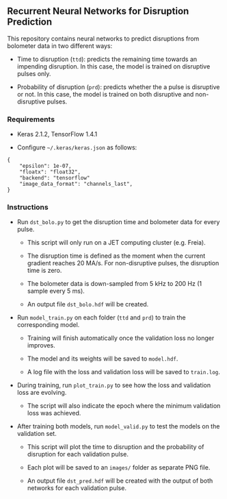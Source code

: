 ## Recurrent Neural Networks for Disruption Prediction

This repository contains neural networks to predict disruptions from bolometer data in two different ways:

* Time to disruption (`ttd`): predicts the remaining time towards an impending disruption. In this case, the model is trained on disruptive pulses only.

* Probability of disruption (`prd`): predicts whether the a pulse is disruptive or not. In this case, the model is trained on both disruptive and non-disruptive pulses.

### Requirements

- Keras 2.1.2, TensorFlow 1.4.1

- Configure `~/.keras/keras.json` as follows:

```
{
    "epsilon": 1e-07,
    "floatx": "float32",
    "backend": "tensorflow"
    "image_data_format": "channels_last",
}

```

### Instructions

- Run `dst_bolo.py` to get the disruption time and bolometer data for every pulse.

    - This script will only run on a JET computing cluster (e.g. Freia).
    
    - The disruption time is defined as the moment when the current gradient reaches 20 MA/s. For non-disruptive pulses, the disruption time is zero.

    - The bolometer data is down-sampled from 5 kHz to 200 Hz (1 sample every 5 ms).

    - An output file `dst_bolo.hdf` will be created.

- Run `model_train.py` on each folder (`ttd` and `prd`) to train the corresponding model.

    - Training will finish automatically once the validation loss no longer improves.
    
    - The model and its weights will be saved to `model.hdf`.
    
    - A log file with the loss and validation loss will be saved to `train.log`.

- During training, run `plot_train.py` to see how the loss and validation loss are evolving.

    - The script will also indicate the epoch where the minimum validation loss was achieved.

- After training both models, run `model_valid.py` to test the models on the validation set.

    - This script will plot the time to disruption and the probability of disruption for each validation pulse.
    
    - Each plot will be saved to an `images/` folder as separate PNG file.
    
    - An output file `dst_pred.hdf` will be created with the output of both networks for each validation pulse.
